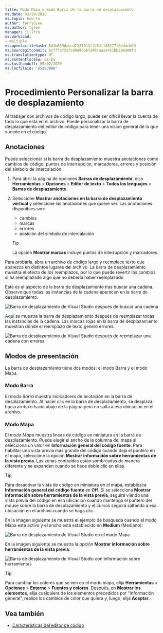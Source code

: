 ```yaml
---
title: Modo Mapa y modo Barra de la barra de desplazamiento
ms.date: 03/20/2020
ms.topic: how-to
author: TerryGLee
ms.author: tglee
manager: jillfra
ms.workload:
- multiple
ms.openlocfilehash: 5d1b659dabed2337013ffb84ff48277f0edacb09
ms.sourcegitcommit: 6cfffa72af599a9d667249caaaa411bb28ea69fd
ms.translationtype: HT
ms.contentlocale: es-ES
ms.lasthandoff: 09/02/2020
ms.locfileid: "85283988"
---
```

# <a name="how-to-customize-the-scroll-bar"></a>Procedimiento Personalizar la barra de desplazamiento

Al trabajar con archivos de código largo, puede ser difícil llevar la cuenta de todo lo que está en el archivo. Puede personalizar la barra de desplazamiento del editor de código para tener una visión general de lo que sucede en el código.

## <a name="annotations"></a>Anotaciones

Puede seleccionar si la barra de desplazamiento muestra anotaciones como cambios de código, puntos de interrupción, marcadores, errores y posición del símbolo de intercalación.

   1. Para abrir la página de opciones **Barras de desplazamiento**, elija **Herramientas** > **Opciones** > **Editor de texto** > **Todos los lenguajes** > **Barras de desplazamiento**.

   2. Seleccione **Mostrar anotaciones en la barra de desplazamiento vertical** y seleccione las anotaciones que quiere ver. Las anotaciones disponibles son:

      - cambios
      - marcas
      - errores
      - posición del símbolo de intercalación

      > [!TIP]
      > La opción **Mostrar marcas** incluye puntos de interrupción y marcadores.

Para probarla, abra un archivo de código largo y reemplace texto que aparezca en distintos lugares del archivo. La barra de desplazamiento muestra el efecto de los reemplazos, por lo que puede revertir los cambios si ha reemplazado algo que no debería haber reemplazado.

Este es el aspecto de la barra de desplazamiento tras buscar una cadena. Observe que todas las instancias de la cadena aparecen en la barra de desplazamiento.

![Barra de desplazamiento de Visual Studio después de buscar una cadena](../ide/media/enhancedscrollbarsearch.png)

Aquí se muestra la barra de desplazamiento después de reemplazar todas las instancias de la cadena. Las marcas rojas en la barra de desplazamiento muestran dónde el reemplazo de texto generó errores.

![Barra de desplazamiento de Visual Studio después de reemplazar una cadena con errores](../ide/media/enhancedscrollbarreplace.png)

## <a name="display-modes"></a>Modos de presentación

La barra de desplazamiento tiene dos modos: el modo Barra y el modo Mapa.

### <a name="bar-mode"></a>Modo Barra

El *modo Barra* muestra indicadores de anotación en la barra de desplazamiento. Al hacer clic en la barra de desplazamiento, se desplaza hacia arriba o hacia abajo de la página pero no salta a esa ubicación en el archivo.

### <a name="map-mode"></a>Modo Mapa

El *modo Mapa* muestra líneas de código en miniatura en la barra de desplazamiento. Puede elegir el ancho de la columna del mapa si selecciona un valor en **Información general del código fuente**. Para habilitar una vista previa más grande del código cuando deja el puntero en el mapa, seleccione la opción **Mostrar información sobre herramientas de la vista previa**. Las zonas contraídas están sombreadas de manera diferente y se expanden cuando se hace doble clic en ellas.

> [!TIP]
> Para desactivar la vista de código en miniatura en el mapa, establezca **Información general del código fuente** en **Off**. Si se selecciona **Mostrar información sobre herramientas de la vista previa**, seguirá viendo una vista previa del código en esa ubicación cuando mantenga el puntero del mouse sobre la barra de desplazamiento y el cursos seguirá saltando a esa ubicación en el archivo cuando se haga clic.

En la imagen siguiente se muestra el ejemplo de búsqueda cuando el modo Mapa está activo y el ancho está establecido en **Medium** (Mediano):

![Barra de desplazamiento de Visual Studio en el modo Mapa](../ide/media/enhancedscrollbar.png)

En la imagen siguiente se muestra la opción **Mostrar información sobre herramientas de la vista previa**:

![Barra de desplazamiento de Visual Studio con información sobre herramientas](../ide/media/enhancedscrollbarsearchtooltip.png)

> [!TIP]
> Para cambiar los colores que se ven en el modo mapa, elija **Herramientas** > **Opciones** > **Entorno** > **Fuentes y colores**. Después, en **Mostrar los elementos**, elija cualquiera de los elementos precedidos por "Información general", realice los cambios de color que quiera y, luego, elija **Aceptar**.

## <a name="see-also"></a>Vea también

- [Características del editor de código](../ide/writing-code-in-the-code-and-text-editor.md)
